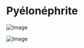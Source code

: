 # Pyélonéphrite

![Image](.//media/gastro/Scan_0404.jpg)

![Image](.//media/gastro/Scan_0404_verso.jpg)
